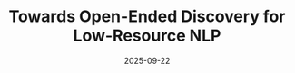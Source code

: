 ---
title: "Towards Open-Ended Discovery for Low-Resource NLP"
authors: Bonaventure F.P. Dossou, Henri Aïdasso
venue: "Proceedings of the 2nd Workshop on Uncertainty-Aware (UncertaiNLP) at the Conference on Empirical Methods in Natural Language Processing (EMNLP) 2025 (in press)"
date: 2025-09-22
links:
    - name: "arxiv.org"
      url: https://arxiv.org/abs/2510.01220
---